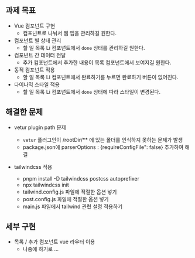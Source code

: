 ## 과제 목표

- Vue 컴포넌트 구현
  - 컴포넌트로 나눠서 웹 앱을 관리하길 원한다.
- 컴포넌트 별 상태 관리
  - 할 일 목록 Li 컴포넌트에서 `done` 상태를 관리하길 원한다.
- 컴포넌트 간 데이터 전달
  - 추가 컴포넌트에서 추가한 내용이 목록 컴포넌트에서 보여지길 원한다.
- 동적 컴포넌트 적용
  - 할 일 목록 Li 컴포넌트에서 완료하기를 누르면 완료하기 버튼이 없어진다.
- 다이나믹 스타일 적용
  - 할 일 목록 Li 컴포넌트에서 `done` 상태에 따라 스타일이 변경된다.

## 해결한 문제

- vetur plugin path 문제

  - `vetur` 플러그인이 /rootDir/\*\* 에 있는 폴더를 인식하지 못하는 문제가 발생
  - package.json에 parserOptions : {requireConfigFile": false} 추가하여 해결

- tailwindcss 적용
  - pnpm install -D tailwindcss postcss autoprefixer
  - npx tailwindcss init
  - tailwind.config.js 파일에 적절한 옵션 넣기
  - post.config.js 파일에 적절한 옵션 넣기
  - main.js 파일에서 tailwind 관련 설정 적용하기

## 세부 구현

- 목록 / 추가 컴포넌트 vue 라우터 이용
  - 나중에 하기로 ...
